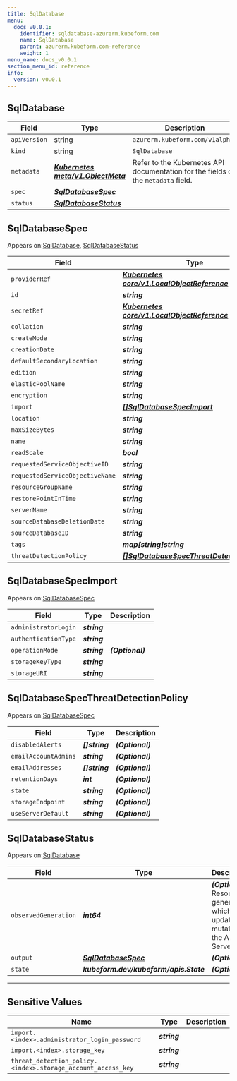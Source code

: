 ```yaml
---
title: SqlDatabase
menu:
  docs_v0.0.1:
    identifier: sqldatabase-azurerm.kubeform.com
    name: SqlDatabase
    parent: azurerm.kubeform.com-reference
    weight: 1
menu_name: docs_v0.0.1
section_menu_id: reference
info:
  version: v0.0.1
---
```


## SqlDatabase
| Field | Type | Description |
| ------ | ----- | ----------- |
| `apiVersion` | string | `azurerm.kubeform.com/v1alpha1` |
|    `kind` | string | `SqlDatabase` |
| `metadata` | ***[Kubernetes meta/v1.ObjectMeta](https://kubernetes.io/docs/reference/generated/kubernetes-api/v1.13/#objectmeta-v1-meta)***|Refer to the Kubernetes API documentation for the fields of the `metadata` field.|
| `spec` | ***[SqlDatabaseSpec](#sqldatabasespec)***||
| `status` | ***[SqlDatabaseStatus](#sqldatabasestatus)***||
## SqlDatabaseSpec

Appears on:[SqlDatabase](#sqldatabase), [SqlDatabaseStatus](#sqldatabasestatus)

| Field | Type | Description |
| ------ | ----- | ----------- |
| `providerRef` | ***[Kubernetes core/v1.LocalObjectReference](https://kubernetes.io/docs/reference/generated/kubernetes-api/v1.13/#localobjectreference-v1-core)***||
| `id` | ***string***||
| `secretRef` | ***[Kubernetes core/v1.LocalObjectReference](https://kubernetes.io/docs/reference/generated/kubernetes-api/v1.13/#localobjectreference-v1-core)***||
| `collation` | ***string***| ***(Optional)*** |
| `createMode` | ***string***| ***(Optional)*** |
| `creationDate` | ***string***| ***(Optional)*** |
| `defaultSecondaryLocation` | ***string***| ***(Optional)*** |
| `edition` | ***string***| ***(Optional)*** |
| `elasticPoolName` | ***string***| ***(Optional)*** |
| `encryption` | ***string***| ***(Optional)*** |
| `import` | ***[[]SqlDatabaseSpecImport](#sqldatabasespecimport)***| ***(Optional)*** |
| `location` | ***string***||
| `maxSizeBytes` | ***string***| ***(Optional)*** |
| `name` | ***string***||
| `readScale` | ***bool***| ***(Optional)*** |
| `requestedServiceObjectiveID` | ***string***| ***(Optional)*** |
| `requestedServiceObjectiveName` | ***string***| ***(Optional)*** |
| `resourceGroupName` | ***string***||
| `restorePointInTime` | ***string***| ***(Optional)*** |
| `serverName` | ***string***||
| `sourceDatabaseDeletionDate` | ***string***| ***(Optional)*** |
| `sourceDatabaseID` | ***string***| ***(Optional)*** |
| `tags` | ***map[string]string***| ***(Optional)*** |
| `threatDetectionPolicy` | ***[[]SqlDatabaseSpecThreatDetectionPolicy](#sqldatabasespecthreatdetectionpolicy)***| ***(Optional)*** |
## SqlDatabaseSpecImport

Appears on:[SqlDatabaseSpec](#sqldatabasespec)

| Field | Type | Description |
| ------ | ----- | ----------- |
| `administratorLogin` | ***string***||
| `authenticationType` | ***string***||
| `operationMode` | ***string***| ***(Optional)*** |
| `storageKeyType` | ***string***||
| `storageURI` | ***string***||
## SqlDatabaseSpecThreatDetectionPolicy

Appears on:[SqlDatabaseSpec](#sqldatabasespec)

| Field | Type | Description |
| ------ | ----- | ----------- |
| `disabledAlerts` | ***[]string***| ***(Optional)*** |
| `emailAccountAdmins` | ***string***| ***(Optional)*** |
| `emailAddresses` | ***[]string***| ***(Optional)*** |
| `retentionDays` | ***int***| ***(Optional)*** |
| `state` | ***string***| ***(Optional)*** |
| `storageEndpoint` | ***string***| ***(Optional)*** |
| `useServerDefault` | ***string***| ***(Optional)*** |
## SqlDatabaseStatus

Appears on:[SqlDatabase](#sqldatabase)

| Field | Type | Description |
| ------ | ----- | ----------- |
| `observedGeneration` | ***int64***| ***(Optional)*** Resource generation, which is updated on mutation by the API Server.|
| `output` | ***[SqlDatabaseSpec](#sqldatabasespec)***| ***(Optional)*** |
| `state` | ***kubeform.dev/kubeform/apis.State***| ***(Optional)*** |
---
## Sensitive Values
| Name | Type | Description |
|------|------|-------------|
| `import.<index>.administrator_login_password` | ***string*** ||
| `import.<index>.storage_key` | ***string*** ||
| `threat_detection_policy.<index>.storage_account_access_key` | ***string*** ||
